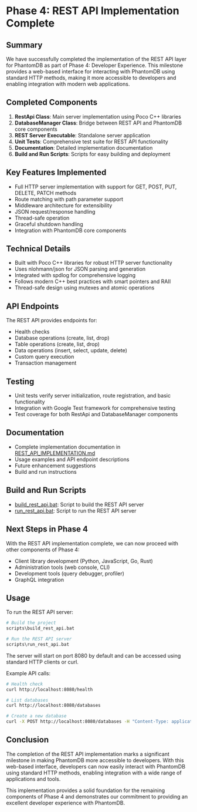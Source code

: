 # Phase 4: REST API Implementation Complete

## Summary

We have successfully completed the implementation of the REST API layer for PhantomDB as part of Phase 4: Developer Experience. This milestone provides a web-based interface for interacting with PhantomDB using standard HTTP methods, making it more accessible to developers and enabling integration with modern web applications.

## Completed Components

1. **RestApi Class**: Main server implementation using Poco C++ libraries
2. **DatabaseManager Class**: Bridge between REST API and PhantomDB core components
3. **REST Server Executable**: Standalone server application
4. **Unit Tests**: Comprehensive test suite for REST API functionality
5. **Documentation**: Detailed implementation documentation
6. **Build and Run Scripts**: Scripts for easy building and deployment

## Key Features Implemented

- Full HTTP server implementation with support for GET, POST, PUT, DELETE, PATCH methods
- Route matching with path parameter support
- Middleware architecture for extensibility
- JSON request/response handling
- Thread-safe operation
- Graceful shutdown handling
- Integration with PhantomDB core components

## Technical Details

- Built with Poco C++ libraries for robust HTTP server functionality
- Uses nlohmann/json for JSON parsing and generation
- Integrated with spdlog for comprehensive logging
- Follows modern C++ best practices with smart pointers and RAII
- Thread-safe design using mutexes and atomic operations

## API Endpoints

The REST API provides endpoints for:
- Health checks
- Database operations (create, list, drop)
- Table operations (create, list, drop)
- Data operations (insert, select, update, delete)
- Custom query execution
- Transaction management

## Testing

- Unit tests verify server initialization, route registration, and basic functionality
- Integration with Google Test framework for comprehensive testing
- Test coverage for both RestApi and DatabaseManager components

## Documentation

- Complete implementation documentation in [REST_API_IMPLEMENTATION.md](file:///D:/PhantomGhost/Storage/Media/Media/Projects/MyProjects/PhantomDB/docs/REST_API_IMPLEMENTATION.md)
- Usage examples and API endpoint descriptions
- Future enhancement suggestions
- Build and run instructions

## Build and Run Scripts

- [build_rest_api.bat](file:///D:/PhantomGhost/Storage/Media/Media/Projects/MyProjects/PhantomDB/scripts/build_rest_api.bat): Script to build the REST API server
- [run_rest_api.bat](file:///D:/PhantomGhost/Storage/Media/Media/Projects/MyProjects/PhantomDB/scripts/run_rest_api.bat): Script to run the REST API server

## Next Steps in Phase 4

With the REST API implementation complete, we can now proceed with other components of Phase 4:
- Client library development (Python, JavaScript, Go, Rust)
- Administration tools (web console, CLI)
- Development tools (query debugger, profiler)
- GraphQL integration

## Usage

To run the REST API server:

```bash
# Build the project
scripts\build_rest_api.bat

# Run the REST API server
scripts\run_rest_api.bat
```

The server will start on port 8080 by default and can be accessed using standard HTTP clients or curl.

Example API calls:

```bash
# Health check
curl http://localhost:8080/health

# List databases
curl http://localhost:8080/databases

# Create a new database
curl -X POST http://localhost:8080/databases -H "Content-Type: application/json" -d '{"name": "mydb"}'
```

## Conclusion

The completion of the REST API implementation marks a significant milestone in making PhantomDB more accessible to developers. With this web-based interface, developers can now easily interact with PhantomDB using standard HTTP methods, enabling integration with a wide range of applications and tools.

This implementation provides a solid foundation for the remaining components of Phase 4 and demonstrates our commitment to providing an excellent developer experience with PhantomDB.